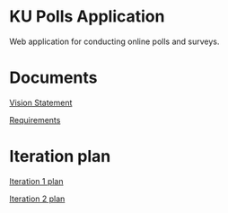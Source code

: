 # KU Polls Application
Web application for conducting online polls and surveys.

# Documents

[Vision Statement](https://github.com/bhatara007/ku-polls/wiki/Vision-of-KU-Poll-Application)

[Requirements](https://github.com/bhatara007/ku-polls/wiki/Requirements)

# Iteration plan

[Iteration 1 plan](https://github.com/bhatara007/ku-polls/wiki/Iteration-1-plan)

[Iteration 2 plan](https://github.com/bhatara007/ku-polls/wiki/Iteration-2-plan)
